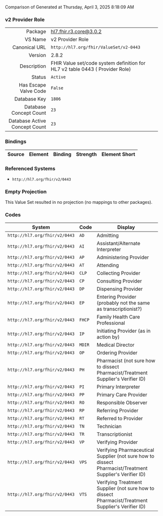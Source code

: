 Comparison of 
Generated at Thursday, April 3, 2025 8:18:09 AM

### v2 Provider Role

|      |     |
| ---: | --- |
| Package | hl7.fhir.r3.core@3.0.2 |
| VS Name | v2 Provider Role |
| Canonical URL | `http://hl7.org/fhir/ValueSet/v2-0443` |
| Version | 2.8.2 |
| Description | FHIR Value set/code system definition for HL7 v2 table 0443 ( Provider Role) |
| Status | `Active` |
| Has Escape Valve Code | `False` |
| Database Key | `1806` |
| Database Concept Count | `23` |
| Database Active Concept Count | `23` |
### Bindings

| Source | Element | Binding | Strength | Element Short |
| ------ | ------- | ------- | -------- | ------------- |

### Referenced Systems

* `http://hl7.org/fhir/v2/0443`
### Empty Projection

This Value Set resulted in no projection (no mappings to other packages).

### Codes

| System | Code | Display |
| ------ | ---- | ------- |
| `http://hl7.org/fhir/v2/0443` | `AD` | Admitting |
| `http://hl7.org/fhir/v2/0443` | `AI` | Assistant/Alternate Interpreter |
| `http://hl7.org/fhir/v2/0443` | `AP` | Administering Provider |
| `http://hl7.org/fhir/v2/0443` | `AT` | Attending |
| `http://hl7.org/fhir/v2/0443` | `CLP` | Collecting Provider |
| `http://hl7.org/fhir/v2/0443` | `CP` | Consulting Provider |
| `http://hl7.org/fhir/v2/0443` | `DP` | Dispensing Provider |
| `http://hl7.org/fhir/v2/0443` | `EP` | Entering Provider (probably not the same as transcriptionist?) |
| `http://hl7.org/fhir/v2/0443` | `FHCP` | Family Health Care Professional |
| `http://hl7.org/fhir/v2/0443` | `IP` | Initiating Provider (as in action by) |
| `http://hl7.org/fhir/v2/0443` | `MDIR` | Medical Director |
| `http://hl7.org/fhir/v2/0443` | `OP` | Ordering Provider |
| `http://hl7.org/fhir/v2/0443` | `PH` | Pharmacist   (not sure how to dissect Pharmacist/Treatment Supplier's Verifier ID) |
| `http://hl7.org/fhir/v2/0443` | `PI` | Primary Interpreter |
| `http://hl7.org/fhir/v2/0443` | `PP` | Primary Care Provider |
| `http://hl7.org/fhir/v2/0443` | `RO` | Responsible Observer |
| `http://hl7.org/fhir/v2/0443` | `RP` | Referring Provider |
| `http://hl7.org/fhir/v2/0443` | `RT` | Referred to Provider |
| `http://hl7.org/fhir/v2/0443` | `TN` | Technician |
| `http://hl7.org/fhir/v2/0443` | `TR` | Transcriptionist |
| `http://hl7.org/fhir/v2/0443` | `VP` | Verifying Provider |
| `http://hl7.org/fhir/v2/0443` | `VPS` | Verifying Pharmaceutical Supplier   (not sure how to dissect Pharmacist/Treatment Supplier's Verifier ID) |
| `http://hl7.org/fhir/v2/0443` | `VTS` | Verifying Treatment Supplier   (not sure how to dissect Pharmacist/Treatment Supplier's Verifier ID) |
